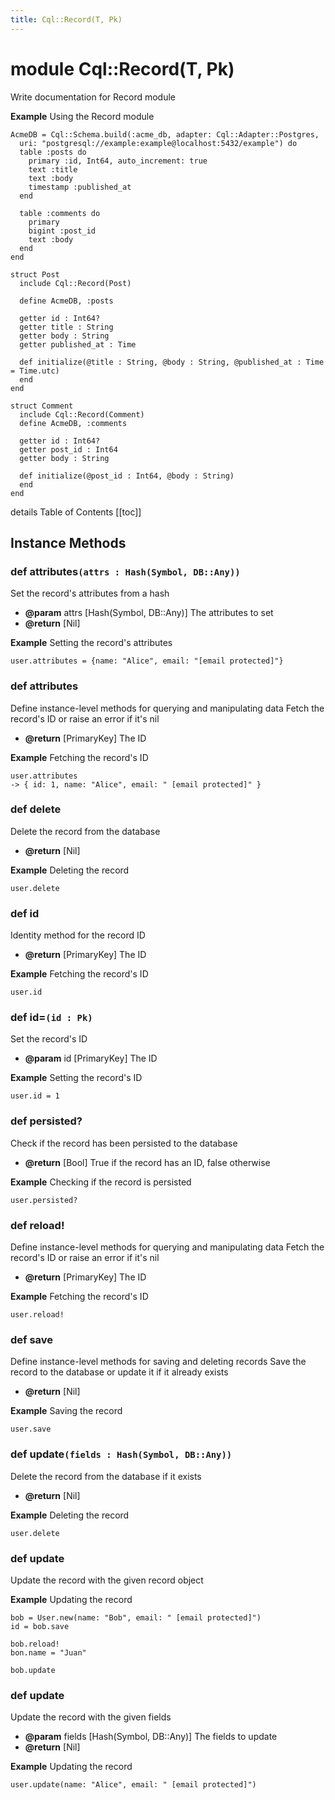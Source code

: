 ```yaml
---
title: Cql::Record(T, Pk)
---
```


# module Cql::Record(T, Pk)

Write documentation for Record module

**Example** Using the Record module

```crystal
AcmeDB = Cql::Schema.build(:acme_db, adapter: Cql::Adapter::Postgres,
  uri: "postgresql://example:example@localhost:5432/example") do
  table :posts do
    primary :id, Int64, auto_increment: true
    text :title
    text :body
    timestamp :published_at
  end

  table :comments do
    primary
    bigint :post_id
    text :body
  end
end

struct Post
  include Cql::Record(Post)

  define AcmeDB, :posts

  getter id : Int64?
  getter title : String
  getter body : String
  getter published_at : Time

  def initialize(@title : String, @body : String, @published_at : Time = Time.utc)
  end
end

struct Comment
  include Cql::Record(Comment)
  define AcmeDB, :comments

  getter id : Int64?
  getter post_id : Int64
  getter body : String

  def initialize(@post_id : Int64, @body : String)
  end
end
```

details Table of Contents \[\[toc]]

## Instance Methods

### def attributes`(attrs : Hash(Symbol, DB::Any))`

Set the record's attributes from a hash

* **@param** attrs \[Hash(Symbol, DB::Any)] The attributes to set
* **@return** \[Nil]

**Example** Setting the record's attributes

```crystal
user.attributes = {name: "Alice", email: "[email protected]"}
```

### def attributes

Define instance-level methods for querying and manipulating data Fetch the record's ID or raise an error if it's nil

* **@return** \[PrimaryKey] The ID

**Example** Fetching the record's ID

```crystal
user.attributes
-> { id: 1, name: "Alice", email: " [email protected]" }
```

### def delete

Delete the record from the database

* **@return** \[Nil]

**Example** Deleting the record

```crystal
user.delete
```

### def id

Identity method for the record ID

* **@return** \[PrimaryKey] The ID

**Example** Fetching the record's ID

```crystal
user.id
```

### def id=`(id : Pk)`

Set the record's ID

* **@param** id \[PrimaryKey] The ID

**Example** Setting the record's ID

```crystal
user.id = 1
```

### def persisted?

Check if the record has been persisted to the database

* **@return** \[Bool] True if the record has an ID, false otherwise

**Example** Checking if the record is persisted

```crystal
user.persisted?
```

### def reload!

Define instance-level methods for querying and manipulating data Fetch the record's ID or raise an error if it's nil

* **@return** \[PrimaryKey] The ID

**Example** Fetching the record's ID

```crystal
user.reload!
```

### def save

Define instance-level methods for saving and deleting records Save the record to the database or update it if it already exists

* **@return** \[Nil]

**Example** Saving the record

```crystal
user.save
```

### def update`(fields : Hash(Symbol, DB::Any))`

Delete the record from the database if it exists

* **@return** \[Nil]

**Example** Deleting the record

```crystal
user.delete
```

### def update

Update the record with the given record object

**Example** Updating the record

```crystal
bob = User.new(name: "Bob", email: " [email protected]")
id = bob.save

bob.reload!
bon.name = "Juan"

bob.update
```

### def update

Update the record with the given fields

* **@param** fields \[Hash(Symbol, DB::Any)] The fields to update
* **@return** \[Nil]

**Example** Updating the record

```crystal
user.update(name: "Alice", email: " [email protected]")
```
